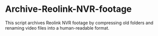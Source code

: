 # Archive-Reolink-NVR-footage
This script archives Reolink NVR footage by compressing old folders and renaming video files into a human-readable format.

